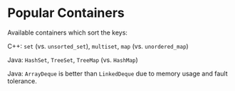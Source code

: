 # Popular Containers

Available containers which sort the keys:

C++: `set` (vs. `unsorted_set`), `multiset`, `map` (vs. `unordered_map`)

Java: `HashSet`, `TreeSet`, `TreeMap` (vs. `HashMap`)

Java: `ArrayDeque` is better than `LinkedDeque` due to memory usage and fault tolerance.
